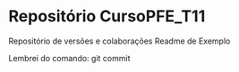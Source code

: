 # Repositório CursoPFE_T11
Repositório de versões e colaborações
Readme de Exemplo

Lembrei do comando: git commit

